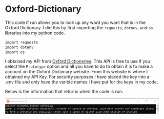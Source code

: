 # Oxford-Dictionary
This code if run allows you to look up any word you want that is in the Oxford Dictionary. I did this by first importing the `requests`, `dotnev`,  and `os` libraries into my python code. 


```
import requests
import dotenv
import os
```

I obtained my API from [Oxford Dictionaries](https://developer.oxforddictionaries.com/documentation). This API is free to use if you select the `Prototype` option and all you have to do to obtain it is to make a account on the Oxford Dictionary website. From this website is where I obtained my API Key. For security purposes I have placed the key into a .env file and only have the varible names I have put for the keys in my code.

Below is the information that returns when the code is run:

![Dictionary](https://github.com/rjones18/Images/blob/main/Dictionary.png)
